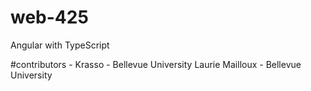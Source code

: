 # web-425
Angular with TypeScript

#contributors - 
Krasso - Bellevue University 
Laurie Mailloux - Bellevue University
